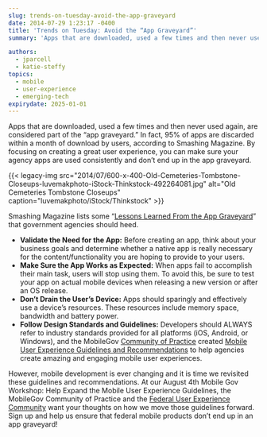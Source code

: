 ```yaml
---
slug: trends-on-tuesday-avoid-the-app-graveyard
date: 2014-07-29 1:23:17 -0400
title: 'Trends on Tuesday: Avoid the “App Graveyard”'
summary: 'Apps that are downloaded, used a few times and then never used again, are considered part of the &ldquo;app graveyard.&rdquo; In fact, 95% of apps are discarded within a month of download by users. Focus on creating a great user experience to make sure your agency apps are used consistently.'

authors:
  - jparcell
  - katie-steffy
topics:
  - mobile
  - user-experience
  - emerging-tech
expirydate: 2025-01-01
---
```


Apps that are downloaded, used a few times and then never used again, are considered part of the “app graveyard.” In fact, 95% of apps are discarded within a month of download by users, according to Smashing Magazine. By focusing on creating a great user experience, you can make sure your agency apps are used consistently and don’t end up in the app graveyard.

{{< legacy-img src="2014/07/600-x-400-Old-Cemeteries-Tombstone-Closeups-luvemakphoto-iStock-Thinkstock-492264081.jpg" alt="Old Cemeteries Tombstone Closeups" caption="luvemakphoto/iStock/Thinkstock" >}}

Smashing Magazine lists some “[Lessons Learned From the App Graveyard](http://www.smashingmagazine.com/2013/11/28/lessons-from-an-app-graveyard/)” that government agencies should heed.

  * **Validate the Need for the App:** Before creating an app, think about your business goals and determine whether a native app is really necessary for the content/functionality you are hoping to provide to your users.
  * **Make Sure the App Works as Expected:** When apps fail to accomplish their main task, users will stop using them. To avoid this, be sure to test your app on actual mobile devices when releasing a new version or after an OS release.
  * **Don’t Drain the User’s Device:** Apps should sparingly and effectively use a device’s resources. These resources include memory space, bandwidth and battery power.
  * **Follow Design Standards and Guidelines:** Developers should ALWAYS refer to industry standards provided for all platforms (iOS, Android, or Windows), and the MobileGov [Community of Practice](https://digital.gov/communities/) created [Mobile User Experience Guidelines and Recommendations](https://digital.gov/resources/mobile-user-experience-guidelines/) to help agencies create amazing and engaging mobile user experiences.

However, mobile development is ever changing and it is time we revisited these guidelines and recommendations. At our August 4th Mobile Gov Workshop: Help Expand the Mobile User Experience Guidelines, the MobileGov Community of Practice and the [Federal User Experience Community](https://digital.gov/communities/user-experience/) want your thoughts on how we move those guidelines forward. Sign up and help us ensure that federal mobile products don’t end up in an app graveyard!
